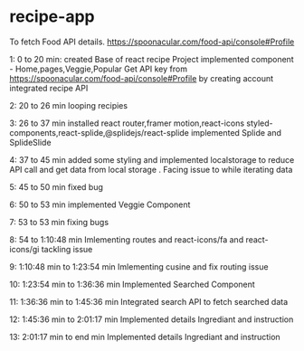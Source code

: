 # recipe-app

To fetch Food API details.
https://spoonacular.com/food-api/console#Profile

 1: 0 to 20 min:
 created Base of react recipe Project
 implemented component - Home,pages,Veggie,Popular
 Get API key from https://spoonacular.com/food-api/console#Profile by creating account
 integrated recipe API

2: 20 to 26 min
 looping recipies

3: 26 to 37 min
 installed react router,framer motion,react-icons styled-components,react-splide,@splidejs/react-splide
 implemented Splide and SplideSlide

4: 37 to 45 min
 added some styling and implemented localstorage to reduce API call and get data from 
 local storage . Facing issue to while iterating data 

5: 45 to 50 min
 fixed bug 

6: 50 to 53 min
 implemented Veggie Component

7: 53 to 53 min
 fixing bugs

8: 54 to 1:10:48 min
 Imlementing routes and react-icons/fa  and react-icons/gi
 tackling issue

9: 1:10:48 min to 1:23:54 min
 Imlementing cusine and fix routing issue

10: 1:23:54 min to 1:36:36 min
Implemented Searched Component

11: 1:36:36 min to 1:45:36 min
Integrated search API to fetch searched data

12: 1:45:36 min to 2:01:17 min
Implemented details Ingrediant and instruction

13: 2:01:17 min to end min
Implemented details Ingrediant and instruction

